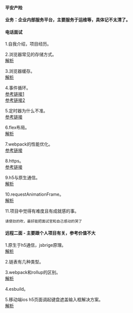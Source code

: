 #### 平安产险
#### 业务：企业内部服务平台，主要服务于运维等，具体记不太清了。
  
#### 电话面试
1.自我介绍，项目经历。  
  
2.浏览器常见的存储方式。  
[解析](https://github.com/Vitaminaq/interview-collection/issues/14)
  
3.浏览器缓存。   
[解析](https://github.com/Vitaminaq/interview-collection/issues/15)
  
4.事件循环。  
[参考链接1](https://github.com/Advanced-Frontend/Daily-Interview-Question/issues/7)  
[参考链接2](https://zhuanlan.zhihu.com/p/142742003)  
  
5.定时器为什么不准。  
[参考链接](https://www.cnblogs.com/songyao666/p/15812379.html)    
  
6.flex布局。  
[解析](https://github.com/Vitaminaq/interview-collection/issues/13)
  
7.webpack的性能优化。  
[参考链接](https://zhuanlan.zhihu.com/p/490076369)  
  
8.https。  
[参考链接](https://www.jianshu.com/p/14cd2c9d2cd2)  
  
9.h5与原生通信。  
[解析](https://github.com/Vitaminaq/interview-collection/issues/17)
  
10.requestAnimationFrame。  
[解析](https://github.com/Vitaminaq/interview-collection/issues/18)
  
11.项目中觉得有难度且有成就感的事。  
```
请使劲的吹，最好能把面试官和自己感动的哭了
```

#### 远程二面 - 主要跟个人项目有关，参考价值不大
1.原生于h5通信，jsbrige原理。  
[解析](https://github.com/Vitaminaq/interview-collection/issues/17)  
  
2.链表有几种类型。  
  
3.webpack和rollup的区别。  
[解析](https://github.com/Vitaminaq/interview-collection/issues/21)  
  
4.esbuild。  
  
5.移动端ios h5页面调起键盘遮盖输入框解决方案。  
[解析](https://github.com/Vitaminaq/interview-collection/issues/22)  
  
  
